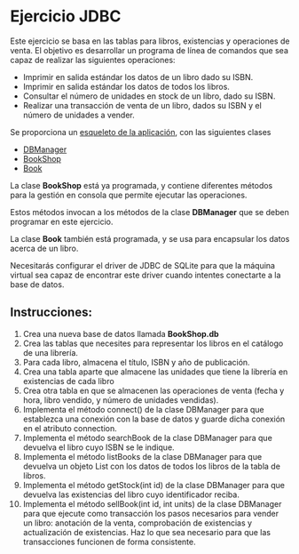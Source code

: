 # Ejercicio JDBC

Este ejercicio se basa en las tablas para libros, existencias y operaciones de venta. El objetivo es desarrollar un programa de línea de comandos que sea capaz de realizar las siguientes operaciones:
- Imprimir en salida estándar los datos de un libro dado su ISBN.
- Imprimir en salida estándar los datos de todos los libros.
- Consultar el número de unidades en stock de un libro, dado su ISBN.
- Realizar una transacción de venta de un libro, dados su ISBN y el número de unidades a vender.

Se proporciona un [esqueleto de la aplicación](https://github.com/cesardiaz-utp/MisionTIC2022-Ciclo2-Unidad4-bookshop.git), con las siguientes clases
- [DBManager](https://github.com/cesardiaz-utp/MisionTIC2022-Ciclo2-Unidad4-bookshop/blob/main/src/main/java/co/edu/utp/misiontic2022/c2/cdiaz/bookshop/DBManager.java)
- [BookShop](https://github.com/cesardiaz-utp/MisionTIC2022-Ciclo2-Unidad4-bookshop/blob/main/src/main/java/co/edu/utp/misiontic2022/c2/cdiaz/bookshop/BookShop.java)
- [Book](https://github.com/cesardiaz-utp/MisionTIC2022-Ciclo2-Unidad4-bookshop/blob/main/src/main/java/co/edu/utp/misiontic2022/c2/cdiaz/bookshop/Book.java)

La clase **BookShop** está ya programada, y contiene diferentes métodos para la gestión en consola que permite ejecutar las operaciones.

Estos métodos invocan a los métodos de la clase **DBManager** que se deben programar en este ejercicio.  

La clase **Book** también está programada, y se usa para encapsular los datos acerca de un libro.

Necesitarás configurar el driver de JDBC de SQLite para que la máquina virtual sea capaz de encontrar este driver cuando intentes conectarte a la base de datos.

## Instrucciones:

1. Crea una nueva base de datos llamada **BookShop.db**
2. Crea las tablas que necesites para representar los libros en el catálogo de una librería.
3. Para cada libro, almacena el título, ISBN y año de publicación.
4. Crea una tabla aparte que almacene las unidades que tiene la librería en existencias de cada libro
5. Crea otra tabla en que se almacenen las operaciones de venta (fecha y hora, libro vendido, y número de unidades vendidas).
6. Implementa el método connect() de la clase DBManager para que establezca una conexión con la base de datos y guarde dicha conexión en el atributo connection.
7. Implementa el método searchBook de la clase DBManager para que devuelva el libro cuyo ISBN se le indique.
8. Implementa el método listBooks de la clase DBManager para que devuelva un objeto List con los datos de todos los libros de la tabla de libros.
9. Implementa el método getStock(int id) de la clase DBManager para que devuelva las existencias del libro cuyo identificador reciba.
10. Implementa el método sellBook(int id, int units) de la clase DBManager para que ejecute como transacción los pasos necesarios para vender un libro: anotación de la venta, comprobación de existencias y actualización de existencias. Haz lo que sea necesario para que las transacciones funcionen de forma consistente.